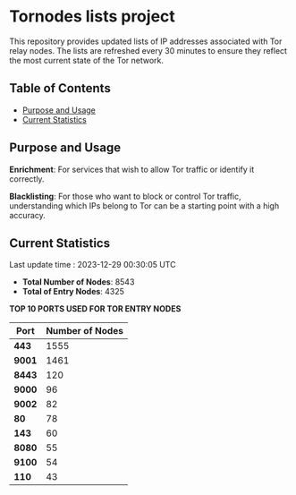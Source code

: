 # Tornodes lists project

This repository provides updated lists of IP addresses associated with Tor relay nodes. The lists are refreshed every 30 minutes to ensure they reflect the most current state of the Tor network.

## Table of Contents

- [Purpose and Usage](#purpose-and-usage)
- [Current Statistics](#current-statistics)


## Purpose and Usage

**Enrichment**: For services that wish to allow Tor traffic or identify it correctly.

**Blacklisting**: For those who want to block or control Tor traffic, understanding which IPs belong to Tor can be a starting point with a high accuracy.

## Current Statistics

Last update time : 2023-12-29 00:30:05 UTC

- **Total Number of Nodes**: 8543
- **Total of Entry Nodes**: 4325

**TOP 10 PORTS USED FOR TOR ENTRY NODES**

| **Port** | **Number of Nodes** |
|------|-----------------|
| **443**   | 1555  |
| **9001**   | 1461  |
| **8443**   | 120  |
| **9000**   | 96  |
| **9002**   | 82  |
| **80**   | 78  |
| **143**   | 60  |
| **8080**   | 55  |
| **9100**   | 54  |
| **110**   | 43  |

